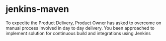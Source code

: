 # jenkins-maven
To expedite the Product Delivery, Product Owner has asked to overcome on manual process involved in day to day delivery. You been approached to implement solution for continuous build and integrations using Jenkins 
